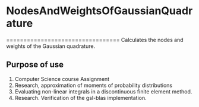 # NodesAndWeightsOfGaussianQuadrature
=================================
Calculates the nodes and weights of the Gaussian quadrature.

## Purpose of use
1. Computer Science course Assignment
2. Research, approximation of moments of probability distributions
3. Evaluating non-linear integrals in a discontinuous finite element method.
4. Research. Verification of the gsl-blas implementation.
